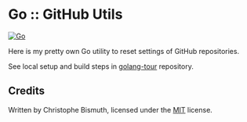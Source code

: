 # Go :: GitHub Utils

[![Go](https://github.com/cbismuth/golang-github-utils/actions/workflows/go.yaml/badge.svg)](https://github.com/cbismuth/golang-github-utils/actions/workflows/go.yaml)

Here is my pretty own Go utility to reset settings of GitHub repositories.

See local setup and build steps in [golang-tour](https://github.com/cbismuth/golang-tour) repository.

## Credits

Written by Christophe Bismuth, licensed under the [MIT](LICENSE) license.
